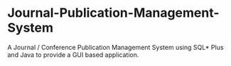 # Journal-Publication-Management-System
A Journal / Conference Publication Management System using SQL* Plus and Java to provide a GUI based application.
